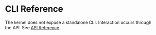 # CLI Reference

The kernel does not expose a standalone CLI. Interaction occurs through the API. See [API Reference](./api-reference.md).
